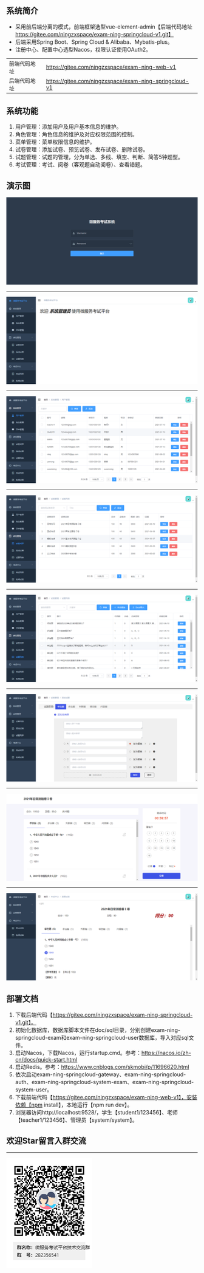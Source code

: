 ## 系统简介
* 采用前后端分离的模式，前端框架选型vue-element-admin【后端代码地址 https://gitee.com/ningzxspace/exam-ning-springcloud-v1.git】
* 后端采用Spring Boot、Spring Cloud & Alibaba、Mybatis-plus。
* 注册中心、配置中心选型Nacos，权限认证使用OAuth2。
<table>
    <tr>
        <td>前端代码地址</td>
        <td><a href="https://gitee.com/ningzxspace/exam-ning-web-v1">https://gitee.com/ningzxspace/exam-ning-web-v1</a></td>
    </tr>
    <tr>
        <td>后端代码地址</td>
        <td><a href="https://gitee.com/ningzxspace/exam-ning-springcloud-v1">https://gitee.com/ningzxspace/exam-ning-springcloud-v1</a></td>
    </tr>
</table>

## 系统功能
1. 用户管理：添加用户及用户基本信息的维护。
2. 角色管理：角色信息的维护及对应权限范围的控制。
3. 菜单管理：菜单权限信息的维护。
4. 试卷管理：添加试卷、预览试卷、发布试卷、删除试卷。
5. 试题管理：试题的管理，分为单选、多线、填空、判断、简答5钟题型。
6. 考试管理：考试、阅卷（客观题自动阅卷）、查看错题。

## 演示图
![登录](doc/imgs/01登录.png)
***
![首页](doc/imgs/02首页.png)
***
![用户管理](doc/imgs/03用户管理.png)
***
![试卷列表](doc/imgs/04试卷列表.png)
***
![试题列表](doc/imgs/05试题列表.png)
***
![添加试题](doc/imgs/06添加试题.png)
***
![开始考试](doc/imgs/07开始考试.png)
***
![查看成绩](doc/imgs/08查看成绩.png)

## 部署文档
1. 下载后端代码【https://gitee.com/ningzxspace/exam-ning-springcloud-v1.git】。
2. 初始化数据库，数据库脚本文件在doc/sql目录，分别创建exam-ning-springcloud-exam和exam-ning-springcloud-user数据库，导入对应sql文件。 
3. 启动Nacos，下载Nacos，运行startup.cmd。参考：https://nacos.io/zh-cn/docs/quick-start.html
4. 启动Redis。参考：https://www.cnblogs.com/skmobi/p/11696620.html
5. 依次启动exam-ning-springcloud-gateway、exam-ning-springcloud-auth、exam-ning-springcloud-system-exam、exam-ning-springcloud-system-user。
6. 下载前端代码【https://gitee.com/ningzxspace/exam-ning-web-v1】，安装依赖【npm install】，本地运行【npm run dev】。
7. 浏览器访问http://localhost:9528/，学生【student1/123456】、老师【teacher1/123456】、管理员【system/system】。

## 欢迎Star留言入群交流
***
![技术交流](doc/imgs/09技术交流.png)

